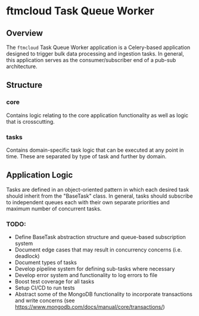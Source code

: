 # ftmcloud Task Queue Worker

## Overview
The ```ftmcloud``` Task Queue Worker application is a Celery-based application designed to trigger bulk data processing and
ingestion tasks. In general, this application serves as the consumer/subscriber end of a pub-sub architecture.

## Structure

### core
Contains logic relating to the core application functionality as well as logic that is crosscutting.

### tasks
Contains domain-specific task logic that can be executed at any point in time. These are separated by type of task
and further by domain.

## Application Logic
Tasks are defined in an object-oriented pattern in which each desired task should inherit from the "BaseTask" class. In
general, tasks should subscribe to independent queues each with their own separate priorities and maximum number of
concurrent tasks.

### TODO:
* Define BaseTask abstraction structure and queue-based subscription system
* Document edge cases that may result in concurrency concerns (i.e. deadlock)
* Document types of tasks
* Develop pipeline system for defining sub-tasks where necessary
* Develop error system and functionality to log errors to file
* Boost test coverage for all tasks
* Setup CI/CD to run tests
* Abstract some of the MongoDB functionality to incorporate transactions and write concerns (see https://www.mongodb.com/docs/manual/core/transactions/)